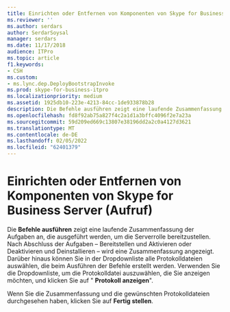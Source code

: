 ```yaml
---
title: Einrichten oder Entfernen von Komponenten von Skype for Business Server (Aufruf)
ms.reviewer: ''
ms.author: serdars
author: SerdarSoysal
manager: serdars
ms.date: 11/17/2018
audience: ITPro
ms.topic: article
f1.keywords:
- CSH
ms.custom:
- ms.lync.dep.DeployBootstrapInvoke
ms.prod: skype-for-business-itpro
ms.localizationpriority: medium
ms.assetid: 1925db10-223e-4213-84cc-1de933878b28
description: Die Befehle ausführen zeigt eine laufende Zusammenfassung der Aufgaben an, die ausgeführt werden, um die Serverrolle bereitzustellen. Nach Abschluss der Aufgaben – Bereitstellen und Aktivieren oder Deaktivieren und Deinstallieren – wird eine Zusammenfassung angezeigt. Darüber hinaus können Sie in der Dropdownliste alle Protokolldateien auswählen, die beim Ausführen der Befehle erstellt werden. Verwenden Sie die Dropdownliste, um die Protokolldatei auszuwählen, die Sie anzeigen möchten, und klicken Sie auf "Protokoll anzeigen".
ms.openlocfilehash: fd8f92ab75a827f4c2a1d1a3bffc4096f2e7a23a
ms.sourcegitcommit: 59d209ed669c13807e38196dd2a2c0a4127d3621
ms.translationtype: MT
ms.contentlocale: de-DE
ms.lasthandoff: 02/05/2022
ms.locfileid: "62401379"
---
```

# <a name="setup-or-remove-skype-for-business-server-components-invoke"></a>Einrichten oder Entfernen von Komponenten von Skype for Business Server (Aufruf)
 
Die **Befehle ausführen** zeigt eine laufende Zusammenfassung der Aufgaben an, die ausgeführt werden, um die Serverrolle bereitzustellen. Nach Abschluss der Aufgaben – Bereitstellen und Aktivieren oder Deaktivieren und Deinstallieren – wird eine Zusammenfassung angezeigt. Darüber hinaus können Sie in der Dropdownliste alle Protokolldateien auswählen, die beim Ausführen der Befehle erstellt werden. Verwenden Sie die Dropdownliste, um die Protokolldatei auszuwählen, die Sie anzeigen möchten, und klicken Sie auf " **Protokoll anzeigen**".
  
Wenn Sie die Zusammenfassung und die gewünschten Protokolldateien durchgesehen haben, klicken Sie auf **Fertig stellen**.
  

